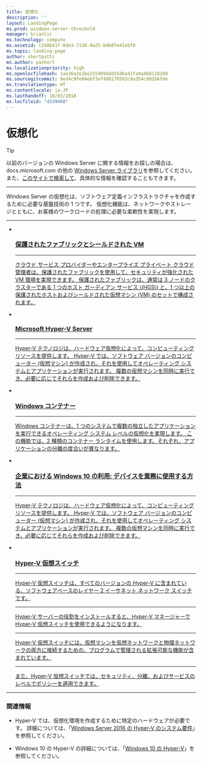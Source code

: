 ```yaml
---
title: 仮想化
description: ''
layout: LandingPage
ms.prod: windows-server-threshold
manager: brianlic
ms.technology: compute
ms.assetid: c248b41f-0de3-7136-9a25-b4b07e41ebf0
ms.topic: landing-page
author: shortpatti
ms.author: pashort
ms.localizationpriority: high
ms.openlocfilehash: 1ae36a2e1be1559094dd55dba41fa9a468118260
ms.sourcegitcommit: 9ed4c9fe04ebf3ef488170503c9a354c992b6fde
ms.translationtype: HT
ms.contentlocale: ja-JP
ms.lasthandoff: 10/03/2018
ms.locfileid: "4339460"
---
```

# 仮想化

>[!TIP]
> 以前のバージョンの Windows Server に関する情報をお探しの場合は、 docs.microsoft.com の他の [Windows Server ライブラリ](/previous-versions/windows/)を参照してください。 また、[このサイトで検索して](https://docs.microsoft.com/search/index?search=Windows+Server&dataSource=previousVersions)、具体的な情報を確認することもできます。

<HR />

Windows Server の仮想化は、ソフトウェア定義インフラストラクチャを作成するために必要な基盤技術の 1 つです。 仮想化機能は、ネットワークやストレージとともに、お客様のワークロードの処理に必要な柔軟性を実現します。

<HR />
<ul class="cardsI panelContent">
<li>
          <a href="../security/guarded-fabric-shielded-vm/guarded-fabric-and-shielded-vms.md">
          <div class="cardSize">
            <div class="cardPadding">
                <div class="card">
                    <div class="cardImageOuter">
                        <div class="cardImage">
                            <img src="../media/i-virtualize.svg" alt="" />
                        </div>
                    </div>
                    <div class="cardText">
                        <h3>保護されたファブリックとシールドされた VM</h3>
<HR />
                        <p>クラウド サービス プロバイダーやエンタープライズ プライベート クラウド管理者は、保護されたファブリックを使用して、セキュリティが強化された VM 環境を実現できます。 保護されたファブリックは、通常は 3 ノードのクラスターである 1 つのホスト ガーディアン サービス \(HGS\) と、1 つ以上の保護されたホストおよびシールドされた仮想マシン (VM) のセットで構成されます。</p>
                     </div>
                  </div>
              </div>
          </div>
       </a>
    </li>
<li>
          <a href="https://docs.microsoft.com/windows-server/virtualization/hyper-v/hyper-v-server-2016">
          <div class="cardSize">
            <div class="cardPadding">
                <div class="card">
                    <div class="cardImageOuter">
                        <div class="cardImage">
                        <img src="../media/i-virtualize.svg" alt="" />
                        </div>
                    </div>
                    <div class="cardText">
                        <h3>Microsoft Hyper-V Server</h3>
<HR />
                        <p>Hyper-V テクノロジは、ハードウェア仮想化によって、コンピューティング リソースを提供します。 Hyper-V では、ソフトウェア バージョンのコンピューター (仮想マシン) が作成され、それを使用してオペレーティング システムとアプリケーションが実行されます。 複数の仮想マシンを同時に実行でき、必要に応じてそれらを作成および削除できます。</p>
                     </div>
                  </div>
              </div>
          </div>
       </a>
    </li>
<li>
         <a href="https://docs.microsoft.com/virtualization/windowscontainers">
         <div class="cardSize">
            <div class="cardPadding">
                <div class="card">
                    <div class="cardImageOuter">
                        <div class="cardImage">
                            <img src="../media/i-virtualize.svg" alt="" />
                        </div>
                    </div>
                    <div class="cardText">
                        <h3>Windows コンテナー</h3>
<HR />
                        <p>Windows コンテナーは、1 つのシステムで複数の独立したアプリケーションを実行できるオペレーティング システム レベルの仮想化を実現します。 この機能では、2 種類のコンテナー ランタイムを使用します。それぞれ、アプリケーションの分離の度合いが異なります。</p>
                     </div>
                  </div>
              </div>
          </div>
       </a>
    </li>
<li>
      <a href="hyper-v/Hyper-V-on-Windows-Server.md">
         <div class="cardSize">
            <div class="cardPadding">
                <div class="card">
                    <div class="cardImageOuter">
                        <div class="cardImage">
                            <img src="../media/i-virtualize.svg" alt="" />
                        </div>
                    </div>
                    <div class="cardText">
                       <h3>企業における Windows 10 の利用: デバイスを業務に使用する方法</h3>
<HR />
                       <p>Hyper-V テクノロジは、ハードウェア仮想化によって、コンピューティング リソースを提供します。 Hyper-V では、ソフトウェア バージョンのコンピューター (仮想マシン) が作成され、それを使用してオペレーティング システムとアプリケーションが実行されます。 複数の仮想マシンを同時に実行でき、必要に応じてそれらを作成および削除できます。</p>
                     </div>
                  </div>
              </div>
          </div>
       </a>
    </li>
<li>
          <a href="hyper-v-virtual-switch/Hyper-V-Virtual-Switch.md">
          <div class="cardSize">
            <div class="cardPadding">
                <div class="card">
                    <div class="cardImageOuter">
                        <div class="cardImage">
                            <img src="../media/i-virtualize.svg" alt="" />
                        </div>
                    </div>
                    <div class="cardText">
                        <h3>Hyper-V 仮想スイッチ</h3>
<HR />
                        <p>Hyper-V 仮想スイッチは、すべてのバージョンの Hyper-V に含まれている、ソフトウェアベースのレイヤー 2 イーサネット ネットワーク スイッチです。</p>
<HR />
                        <p>Hyper-V サーバーの役割をインストールすると、Hyper-V マネージャーで Hyper-V 仮想スイッチを使用できるようになります。</p>
<HR />
                        <p>Hyper-V 仮想スイッチには、仮想マシンを仮想ネットワークと物理ネットワークの両方に接続するための、プログラムで管理される拡張可能な機能が含まれています。</p>
<HR />
                        <p>また、Hyper-V 仮想スイッチでは、セキュリティ、分離、およびサービスのレベルでポリシーを適用できます。</p>
                     </div>
                  </div>
              </div>
          </div>
       </a>
    </li>
</ul>

---

### 関連情報

- Hyper-V では、仮想化環境を作成するために特定のハードウェアが必要です。 詳細については、「[Windows Server 2016 の Hyper-V のシステム要件](./hyper-v/system-requirements-for-hyper-v-on-windows.md)」を参照してください。 

- Windows 10 の Hyper-V の詳細については、「[Windows 10 の Hyper-V](https://docs.microsoft.com/virtualization/hyper-v-on-windows)」を参照してください。


